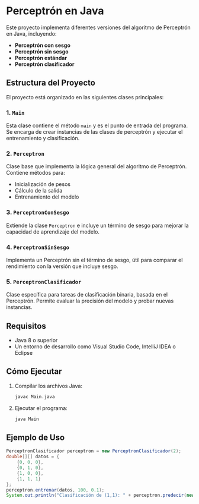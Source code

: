 # Perceptrón en Java

Este proyecto implementa diferentes versiones del algoritmo de Perceptrón en Java, incluyendo:

- **Perceptrón con sesgo**
- **Perceptrón sin sesgo**
- **Perceptrón estándar**
- **Perceptrón clasificador**

## Estructura del Proyecto

El proyecto está organizado en las siguientes clases principales:

### 1. `Main`
Esta clase contiene el método `main` y es el punto de entrada del programa. Se encarga de crear instancias de las clases de perceptrón y ejecutar el entrenamiento y clasificación.

### 2. `Perceptron`
Clase base que implementa la lógica general del algoritmo de Perceptrón. Contiene métodos para:
- Inicialización de pesos
- Cálculo de la salida
- Entrenamiento del modelo

### 3. `PerceptronConSesgo`
Extiende la clase `Perceptron` e incluye un término de sesgo para mejorar la capacidad de aprendizaje del modelo.

### 4. `PerceptronSinSesgo`
Implementa un Perceptrón sin el término de sesgo, útil para comparar el rendimiento con la versión que incluye sesgo.

### 5. `PerceptronClasificador`
Clase específica para tareas de clasificación binaria, basada en el Perceptrón. Permite evaluar la precisión del modelo y probar nuevas instancias.

## Requisitos
- Java 8 o superior
- Un entorno de desarrollo como Visual Studio Code, IntelliJ IDEA o Eclipse

## Cómo Ejecutar
1. Compilar los archivos Java:
   ```sh
   javac Main.java
   ```
2. Ejecutar el programa:
   ```sh
   java Main
   ```

## Ejemplo de Uso
```java
PerceptronClasificador perceptron = new PerceptronClasificador(2);
double[][] datos = {
    {0, 0, 0},
    {0, 1, 0},
    {1, 0, 0},
    {1, 1, 1}
};
perceptron.entrenar(datos, 100, 0.1);
System.out.println("Clasificación de (1,1): " + perceptron.predecir(new double[]{1, 1}));
```



